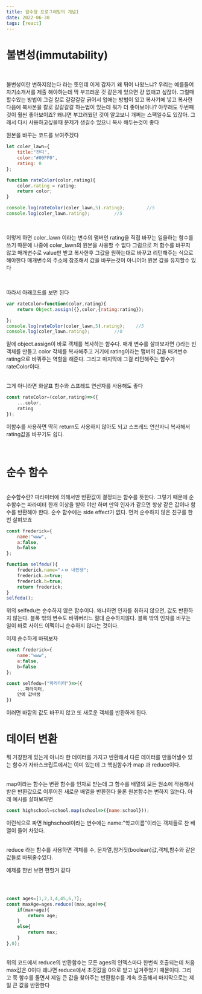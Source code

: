```yaml
---
title: 함수형 프로그래밍의 개념1
date: 2022-06-30
tags: [react]
---
```


# 불변성(immutability)

</br>

불변성이란 변하지않는다 라는 뜻인데 이게 갑자기 왜 튀어 나왔느냐? 우리는 예를들어 자기소개서를 제출
해야하는데 막 부끄러운 것 같은게 있으면 걍 없애고 싶잖아. 그럴때 할수있는 방법이 그걸 칼로 갈갈갈갈 긁어서 업애는 방법이 있고 복사기에 넣고 복사한다음에 복사본을 칼로 갈갈갈갈 하는법이
있는데 뭐가 더 좋아보이나? 아무래도 두번째 것이 훨씬 좋아보이죠? 왜냐면 부끄러웠던 것이 알고보니 개쩌는 스팩일수도 있잖아. 그래서 다시 사용하고싶을때 문제가 생길수 있으니 복사 해두는것이 좋다

원본을 바꾸는 코드를 보여주겠다

```javascript
let coler_lawn={
    title:"잔디",
    color:"#00FF0",
    rating: 0
};

function rateColor(color,rating){
    color.rating = rating;
    return color;
}

console.log(rateColor(coler_lawn,5).rating);        //5
console.log(coler_lawn.rating);         //5
```
</br>

이렇게 하면 coler_lawn 이라는 변수의 맴버인 rating을 직접 바꾸는 일을하는 함수를 쓰기 때문에 나중에 coler_lawn의 원본을 사용할 수 없다 그럼으로 저 함수를 바꾸지 않고 매개변수로 value만
받고 복사한후 그값을 원하는대로 바꾸고 리턴해주는 식으로 해야한다 매개변수의 주소에 참조해서 값을 바꾸는것이 아니어야 원본 값을 유지할수 있다

</br>

따라서 아래코드를 보면 된다

```javascript
var rateColor=function(color,rating){
    return Object.assign({},color,{rating:rating});

};
console.log(rateColor(coler_lawn,5).rating);    //5  
console.log(coler_lawn.rating);         //0

```

밑에 object.assign이 바로 객체를 복사하는 함수다. 매개 변수를 살펴보자면 {}라는 빈 객체를 
만들고 color 갹체를 복사해주고 거기에 rating이라는 맴버의 값을 매겨변수 rating으로 바꿔주는
역할을 해준다. 그리고 마지막에 그걸 리턴해주는 함수가 rateColor이다.
</br>
</br>

그게 아니라면 화살표 함수와 스프레드 연산자를 사용해도 좋다

```javascript
const rateColor=(color,rating)=>({
    ...color,
    rating
});
```
이함수를 사용하면 딱히 return도 사용하지 않아도 되고 스프레드 연산자니 복사해서 rating값을 바꾸기도 쉽다.

</br>

# 순수 함수

</br>
순수함수란? 파라미터에 의해서만 반환값이 결정되는 함수를 뜻한다. 그렇기 때문에 순수함수는 파라미터 한개 이상을 받아 야만
하며 만약 인자가 같으면 항상 같은 값이나 함수를 반환해야 한다. 순수 함수에는 side effect가 없다.
먼저 순수하지 않은 친구를 한번 살펴보죠
</br>

```javascript
const frederick={
    name:"www",
    a:false,
    b=false
};

function selfedu(){
    frederick.name="ㅅㅂ 내인생";
    frederick.a=true;
    frederick.b=true;
    return frederick;
}
selfedu();
```

위의 selfedu는 순수하지 않은 함수이다. 왜냐하면 인자를 취하지 않으면, 값도 반환하지 않는다.
블록 밖의 변수도 바꿔버리느 절대 순수하지않다. 블록 밖의 인자를 바꾸는 일이 바로 사이드 이펙이니 순수하지 않다는 것이다.

이제 순수하게 바꿔보자
</br>

```javascript
const frederick={
    name:"www",
    a:false,
    b=false
};

const selfedu=("파라미터")=>({
    ...파라미터,
    안에 값바꿈
})
```
이러면 바깥의 값도 바꾸지 않고 또 새로운 객체를 반환하게 된다.

# 데이터 변환

뭐 거창한게 있는게 아니라 한 데이터를 가지고 반환해서 다른 데이터를 만들어낼수 있는 함수가 자바스크립트에서는 이미 있는데
그 핵심함수가 map 과 reduce이다.

</br>
map이라는 함수는 변환 함수를 인자로 받는데 그 함수를 배열의 모든 원소에 작용해서 받은 반환값으로 이루어진 새로운
배열을 반환한다 물론 원본함수는 변하지 않는다.
아래 예시를 살펴보자면

```javascript
const highschool=school.map(school=>({name:school}));

```
이런식으로 짜면 highschool이라는 변수에는 name:"학교이름"이라는 객체들로 찬 배열이 들어 차있다.

</br>
reduce 라는 함수를 사용하면 객체를 수, 문자열,참거짓(boolean)값,객체,함수와 같은 값들로 바꿔줄수있다.

예제를 한번 보면 편할거 같다

</br>

```javascript

const ages=[1,2,3,4,45,6,7];
const maxAge=ages.reduce((max,age)=>{
    if(max>age){
        return age;
    }
    else{
        return max;
    }
},0);

```
</br>
위의 코드에서 reduce의 반환함수는 모든 ages의 인덱스마다 한번씩 호출되는데 처음 max값은 0이다 왜냐면 reduce에서 초깃값을 0으로 받고 넘겨주었기 때문이다.
그리고 쭉 함수를 돌면서 제일 큰 값을 찾아주는 반환함수를 계속 호출해서 마지막으로는 제일 큰 값을 반환한다

